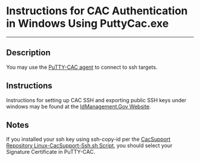 # Instructions for CAC Authentication in Windows Using PuttyCac.exe

---

## Description

You may use the [PuTTY-CAC agent](https://www.github.com/NoMoreFood/putty-cac/releases) to connect to ssh targets.

## Instructions

Instructions for setting up CAC SSH and exporting public SSH keys under windows may be found at the [IdManagement.Gov Website](https://www.idmanagement.gov/implement/scl-ssh/).

## Notes

If you installed your ssh key using ssh-copy-id per the [CacSupport Repository Linux-CacSupport-Ssh.sh Script](https://github.com/drpresq/cacsupport/blob/main/linux-cacsupport-ssh.sh), you should select your Signature Certificate in PuTTY-CAC.
